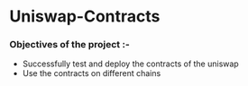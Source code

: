 # Uniswap-Contracts

### Objectives of the project :-

- Successfully test and deploy the contracts of the uniswap
- Use the contracts on different chains
